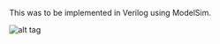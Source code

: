 This was to be implemented in Verilog using ModelSim.

![alt tag](http://C:\Users\Mukul\Downloads\Waste\lab1.png)

